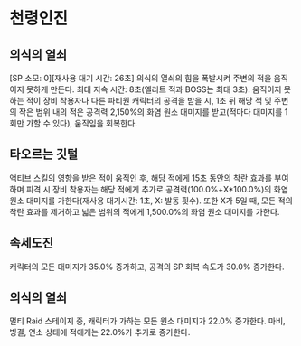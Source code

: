 # 천령인진

## 의식의 열쇠

[SP 소모: 0][재사용 대기 시간: 26초] 의식의 열쇠의 힘을 폭발시켜 주변의 적을 움직이지 못하게 만든다. 최대 지속 시간: 8초(엘리트 적과 BOSS는 최대 3초). 움직이지 못하는 적이 장비 착용자나 다른 파티원 캐릭터의 공격을 받을 시, 1초 뒤 해당 적 및 주변의 작은 범위 내의 적은 공격력 2,150%의 화염 원소 대미지를 받고(적마다 대미지를 1회만 가할 수 있다), 움직임을 회복한다.

## 타오르는 깃털

액티브 스킬의 영향을 받은 적이 움직인 후, 해당 적에게 15초 동안의 착란 효과를 부여하며 피격 시 장비 착용자는 해당 적에게 추가로 공격력(100.0%+X\*100.0%)의 화염 원소 대미지를 가한다(재사용 대기시간: 1초, X: 발동 횟수). 또한 X가 5일 때, 모든 적의 착란 효과를 제거하고 넓은 범위의 적에게 1,500.0%의 화염 원소 대미지를 가한다.

## 속세도진

캐릭터의 모든 대미지가 35.0% 증가하고, 공격의 SP 회복 속도가 30.0% 증가한다.

## 의식의 열쇠

멀티 Raid 스테이지 중, 캐릭터가 가하는 모든 원소 대미지가 22.0% 증가한다. 마비, 빙결, 연소 상태에 적에게는 22.0%가 추가로 증가한다.
